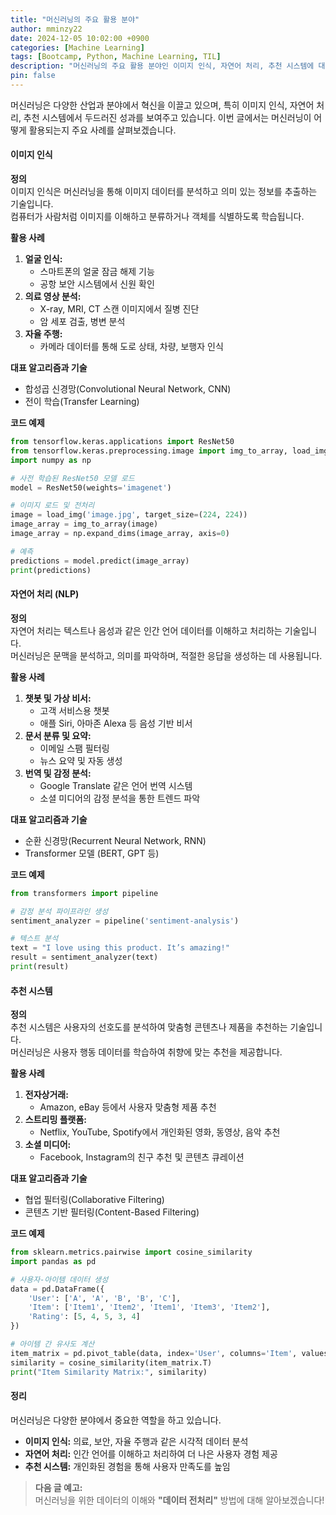 ```yaml
---
title: "머신러닝의 주요 활용 분야"
author: mminzy22
date: 2024-12-05 10:02:00 +0900
categories: [Machine Learning]
tags: [Bootcamp, Python, Machine Learning, TIL]
description: "머신러닝의 주요 활용 분야인 이미지 인식, 자연어 처리, 추천 시스템에 대해 다룹니다. 각 분야의 정의, 활용 사례, 대표 알고리즘과 기술, 코드 예제를 통해 머신러닝의 실제 적용 사례를 살펴봅니다."
pin: false
---
```




머신러닝은 다양한 산업과 분야에서 혁신을 이끌고 있으며, 특히 이미지 인식, 자연어 처리, 추천 시스템에서 두드러진 성과를 보여주고 있습니다. 이번 글에서는 머신러닝이 어떻게 활용되는지 주요 사례를 살펴보겠습니다.


#### 이미지 인식

**정의**  
이미지 인식은 머신러닝을 통해 이미지 데이터를 분석하고 의미 있는 정보를 추출하는 기술입니다.  
컴퓨터가 사람처럼 이미지를 이해하고 분류하거나 객체를 식별하도록 학습됩니다.

**활용 사례**
1. **얼굴 인식:**  
   - 스마트폰의 얼굴 잠금 해제 기능  
   - 공항 보안 시스템에서 신원 확인  
2. **의료 영상 분석:**  
   - X-ray, MRI, CT 스캔 이미지에서 질병 진단  
   - 암 세포 검출, 병변 분석  
3. **자율 주행:**  
   - 카메라 데이터를 통해 도로 상태, 차량, 보행자 인식  

**대표 알고리즘과 기술**
- 합성곱 신경망(Convolutional Neural Network, CNN)  
- 전이 학습(Transfer Learning)

**코드 예제**
```python
from tensorflow.keras.applications import ResNet50
from tensorflow.keras.preprocessing.image import img_to_array, load_img
import numpy as np

# 사전 학습된 ResNet50 모델 로드
model = ResNet50(weights='imagenet')

# 이미지 로드 및 전처리
image = load_img('image.jpg', target_size=(224, 224))
image_array = img_to_array(image)
image_array = np.expand_dims(image_array, axis=0)

# 예측
predictions = model.predict(image_array)
print(predictions)
```


#### 자연어 처리 (NLP)

**정의**  
자연어 처리는 텍스트나 음성과 같은 인간 언어 데이터를 이해하고 처리하는 기술입니다.  
머신러닝은 문맥을 분석하고, 의미를 파악하며, 적절한 응답을 생성하는 데 사용됩니다.

**활용 사례**
1. **챗봇 및 가상 비서:**  
   - 고객 서비스용 챗봇  
   - 애플 Siri, 아마존 Alexa 등 음성 기반 비서  
2. **문서 분류 및 요약:**  
   - 이메일 스팸 필터링  
   - 뉴스 요약 및 자동 생성  
3. **번역 및 감정 분석:**  
   - Google Translate 같은 언어 번역 시스템  
   - 소셜 미디어의 감정 분석을 통한 트렌드 파악  

**대표 알고리즘과 기술**
- 순환 신경망(Recurrent Neural Network, RNN)  
- Transformer 모델 (BERT, GPT 등)

**코드 예제**
```python
from transformers import pipeline

# 감정 분석 파이프라인 생성
sentiment_analyzer = pipeline('sentiment-analysis')

# 텍스트 분석
text = "I love using this product. It’s amazing!"
result = sentiment_analyzer(text)
print(result)
```


#### 추천 시스템

**정의**  
추천 시스템은 사용자의 선호도를 분석하여 맞춤형 콘텐츠나 제품을 추천하는 기술입니다.  
머신러닝은 사용자 행동 데이터를 학습하여 취향에 맞는 추천을 제공합니다.

**활용 사례**
1. **전자상거래:**  
   - Amazon, eBay 등에서 사용자 맞춤형 제품 추천  
2. **스트리밍 플랫폼:**  
   - Netflix, YouTube, Spotify에서 개인화된 영화, 동영상, 음악 추천  
3. **소셜 미디어:**  
   - Facebook, Instagram의 친구 추천 및 콘텐츠 큐레이션  

**대표 알고리즘과 기술**
- 협업 필터링(Collaborative Filtering)  
- 콘텐츠 기반 필터링(Content-Based Filtering)  

**코드 예제**
```python
from sklearn.metrics.pairwise import cosine_similarity
import pandas as pd

# 사용자-아이템 데이터 생성
data = pd.DataFrame({
    'User': ['A', 'A', 'B', 'B', 'C'],
    'Item': ['Item1', 'Item2', 'Item1', 'Item3', 'Item2'],
    'Rating': [5, 4, 5, 3, 4]
})

# 아이템 간 유사도 계산
item_matrix = pd.pivot_table(data, index='User', columns='Item', values='Rating').fillna(0)
similarity = cosine_similarity(item_matrix.T)
print("Item Similarity Matrix:", similarity)
```


#### 정리

머신러닝은 다양한 분야에서 중요한 역할을 하고 있습니다.  
- **이미지 인식:** 의료, 보안, 자율 주행과 같은 시각적 데이터 분석  
- **자연어 처리:** 인간 언어를 이해하고 처리하여 더 나은 사용자 경험 제공  
- **추천 시스템:** 개인화된 경험을 통해 사용자 만족도를 높임  

> **다음 글 예고:**  
> 머신러닝을 위한 데이터의 이해와 **"데이터 전처리"** 방법에 대해 알아보겠습니다!
